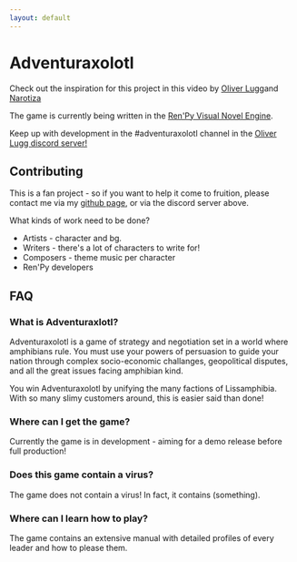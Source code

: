 ```yaml
---
layout: default
---
```

# Adventuraxolotl

Check out the inspiration for this project in this video by [Oliver Lugg](https://oliverlugg.com/)and [Narotiza](https://nine-moonbeams.neocities.org/)

The game is currently being written in the [Ren'Py Visual Novel Engine](https://www.renpy.org/).

Keep up with development in the #adventuraxolotl channel in the [Oliver Lugg discord server!](https://discord.gg/AVcU9w5gVW)
## Contributing

This is a fan project - so if you want to help it come to fruition, please contact me via my [github
page](https://github.com/BobSlim), or via the discord server above.

What kinds of work need to be done?

* Artists - character and bg.
* Writers - there's a lot of characters to write for!
* Composers - theme music per character
* Ren'Py developers
## FAQ
### What is Adventuraxlotl?

Adventuraxolotl is a game of strategy and negotiation set in a world where amphibians rule. You must use your powers of persuasion to guide your nation through complex socio-economic challanges, geopolitical disputes, and all the great issues facing amphibian kind.

You win Adventuraxolotl by unifying the many factions of Lissamphibia. With so many slimy customers around, this is easier said than done!

### Where can I get the game?

Currently the game is in development - aiming for a demo release before full production!

### Does this game contain a virus?

The game does not contain a virus! In fact, it contains (something).

### Where can I learn how to play?

The game contains an extensive manual with detailed profiles of every leader and how to please them.